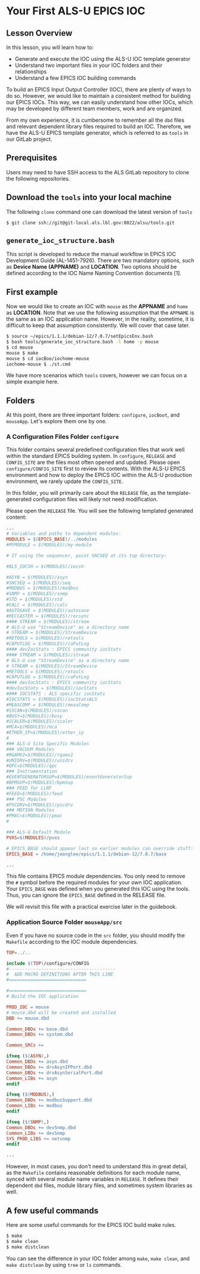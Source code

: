 # Your First ALS-U EPICS IOC

## Lesson Overview

In this lesson, you will learn how to:
* Generate and execute the IOC using the ALS-U IOC template generator
* Understand two important files in your IOC folders and their relationships
* Understand a few EPICS IOC building commands

To build an EPICS Input Output Controller (IOC), there are plenty of ways to do so. However, we would like to maintain a consistent method for building our EPICS IOCs. This way, we can easily understand how other IOCs, which may be developed by different team members, work and are organized.

From my own experience, it is cumbersome to remember all the `dbd` files and relevant dependent library files required to build an IOC. Therefore, we have the ALS-U EPICS template generator, which is referred to as `tools` in our GitLab project.

## Prerequisites

Users may need to have SSH access to the ALS GitLab repository to clone the following repositories.

## Download the `tools` into your local machine

The following `clone` command one can download the latest version of `tools`

```bash
$ git clone ssh://git@git-local.als.lbl.gov:8022/alsu/tools.git
```

## `generate_ioc_structure.bash`

This script is developed to reduce the manual workflow in EPICS IOC Development Guide (AL-1451-7926). There are two mandatory options, such as **Device Name (APPNAME)** and **LOCATION**. Two options should be defined according to the IOC Name Naming Convention documents [1].

## First example

Now we would like to create an IOC with `mouse` as the **APPNAME** and `home` as **LOCATION**. Note that we use the following assumption that the `APPNAME` is the same as an IOC application name. However, in the reality, sometime, it is difficult to keep that assumption consistently. We will cover that case later. 

```bash
$ source ~/epics/1.1.1/debian-12/7.0.7/setEpicsEnv.bash
$ bash tools/generate_ioc_structure.bash -l home -p mouse
$ cd mouse
mouse $ make
mouse $ cd iocBoo/iochome-mouse
iochome-mouse $ ./st.cmd
```

We have more scenarios which `tools` covers, however we can focus on a simple example here.

## Folders

At this point, there are three important folders: `configure`, `iocBoot`, and `mouseApp`. Let's explore them one by one.

### A Configuration Files Folder `configure`


This folder contains several predefined configuration files that work well within the standard EPICS building system.
In `configure`, `RELEASE` and `CONFIG_SITE` are the files most often opened and updated. Please open `configure/CONFIG_SITE` first to review its contents.
With the ALS-U EPICS environment and how to deploy the EPICS IOC within the ALS-U production environment, we rarely update the `CONFIG_SITE`.

In this folder, you will primarily care about the `RELEASE` file, as the template-generated configuration files will likely not need modification.

Please open the `RELEASE` file. You will see the following templated generated content:

```makefile
...
# Variables and paths to dependent modules:
MODULES = $(EPICS_BASE)/../modules
#MYMODULE = $(MODULES)/my-module

# If using the sequencer, point SNCSEQ at its top directory:

#ALS_IOCSH = $(MODULES)/iocsh

#ASYN = $(MODULES)/asyn
#SNCSEQ = $(MODULES)/seq
#MODBUS = $(MODULES)/modbus
#SNMP = $(MODULES)/snmp
#STD = $(MODULES)/std
#CALC = $(MODULES)/calc
#AUTOSAVE = $(MODULES)/autosave
#RECCASTER = $(MODULES)/recsync
#### STREAM = $(MODULES)/stream
# ALS-U use "StreamDevice" as a directory name
# STREAM = $(MODULES)/StreamDevice
#RETOOLS = $(MODULES)/retools
#CAPUTLOG = $(MODULES)/caPutLog
#### devIocStats : EPICS community iocStats
#### STREAM = $(MODULES)/stream
# ALS-U use "StreamDevice" as a directory name
# STREAM = $(MODULES)/StreamDevice
#RETOOLS = $(MODULES)/retools
#CAPUTLOG = $(MODULES)/caPutLog
#### devIocStats : EPICS community iocStats
#devIocStats = $(MODULES)/iocStats
#### IOCSTATS : ALS specific iocStats
#IOCSTATS = $(MODULES)/iocStatsALS
#MEASCOMP = $(MODULES)/measComp
#SSCAN=$(MODULES)/sscan
#BUSY=$(MODULES)/busy
#SCALER=$(MODULES)/scaler
#MCA=$(MODULES)/mca
#ETHER_IP=$(MODULES)/ether_ip
#
### ALS-U Site Specific Modules
### VACUUM Modules
#RGAMV2=$(MODULES)/rgamv2
#UNIDRV=$(MODULES)/unidrv
#QPC=$(MODULES)/qpc
### Instrumentation
#EVENTGENERATORSUP=$(MODULES)/eventGeneratorSup
#BPMSUP=$(MODULES)/bpmSup
### FEED for LLRF
#FEED=$(MODULES)/feed
### PSC Modules
#PSCDRV=$(MODULES)/pscdrv
### MOTION Modules
#PMAC=$(MODULES)/pmac
#

### ALS-U Default Module
PVXS=$(MODULES)/pvxs

# EPICS_BASE should appear last so earlier modules can override stuff:
EPICS_BASE = /home/jeonglee/epics/1.1.1/debian-12/7.0.7/base

...
```

This file contains EPICS module dependencies. You only need to remove the `#` symbol before the required modules for your own IOC application. Your `EPICS_BASE` was defined when you generated this IOC using the tools. Thus, you can ignore the `EPICS_BASE` defined in the RELEASE file.

We will revisit this file with a practical exercise later in the guidebook.


### Application Source Folder `mouseApp/src`

Even if you have no source code in the `src` folder, you should modify the `Makefile` according to the IOC module dependencies.


```makefile
TOP=../..

include $(TOP)/configure/CONFIG
#----------------------------------------
#  ADD MACRO DEFINITIONS AFTER THIS LINE
#=============================

#=============================
# Build the IOC application

PROD_IOC = mouse
# mouse.dbd will be created and installed
DBD += mouse.dbd

Common_DBDs += base.dbd
Common_DBDs += system.dbd

Common_SRCs +=

ifneq ($(ASYN),)
Common_DBDs += asyn.dbd
Common_DBDs += drvAsynIPPort.dbd
Common_DBDs += drvAsynSerialPort.dbd
Common_LIBs += asyn
endif

ifneq ($(MODBUS),)
Common_DBDs += modbusSupport.dbd
Common_LIBs += modbus
endif

ifneq ($(SNMP),)
Common_DBDs += devSnmp.dbd
Common_LIBs += devSnmp
SYS_PROD_LIBS += netsnmp
endif

...
```
However, in most cases, you don't need to understand this in great detail, as the `Makefile` contains reasonable definitions for each module name, synced with several module name variables in `RELEASE`. It defines their dependent `dbd` files, module library files, and sometimes system libraries as well.

## A few useful commands

Here are some useful commands for the EPICS IOC build make rules.

```bash
$ make
$ make clean
$ make distclean
```

You can see the difference in your IOC folder among `make`, `make clean`, and `make distclean` by using `tree` or `ls` commands.

